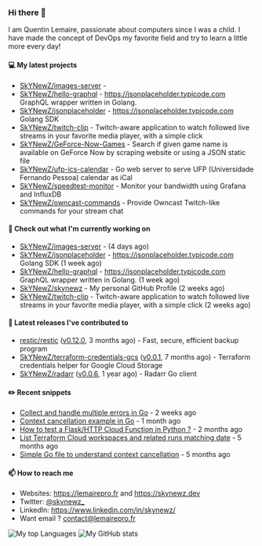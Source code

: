 ### Hi there 👋

I am Quentin Lemaire, passionate about computers since I was a child.
I have made the concept of DevOps my favorite field and try to learn a little more every day!

#### 💻 My latest projects


- [SkYNewZ/images-server](https://github.com/SkYNewZ/images-server) - 
- [SkYNewZ/hello-graphql](https://github.com/SkYNewZ/hello-graphql) - https://jsonplaceholder.typicode.com GraphQL wrapper written in Golang.
- [SkYNewZ/jsonplaceholder](https://github.com/SkYNewZ/jsonplaceholder) - https://jsonplaceholder.typicode.com Golang SDK
- [SkYNewZ/twitch-clip](https://github.com/SkYNewZ/twitch-clip) - Twitch-aware application to watch followed live streams in your favorite media player, with a simple click
- [SkYNewZ/GeForce-Now-Games](https://github.com/SkYNewZ/GeForce-Now-Games) - Search if given game name is available on GeForce Now by scraping website or using a JSON static file
- [SkYNewZ/ufp-ics-calendar](https://github.com/SkYNewZ/ufp-ics-calendar) - Go web server to serve UFP (Universidade Fernando Pessoa) calendar as iCal
- [SkYNewZ/speedtest-monitor](https://github.com/SkYNewZ/speedtest-monitor) - Monitor your bandwidth using Grafana and InfluxDB
- [SkYNewZ/owncast-commands](https://github.com/SkYNewZ/owncast-commands) - Provide Owncast Twitch-like commands for your stream chat

#### 👷 Check out what I'm currently working on


- [SkYNewZ/images-server](https://github.com/SkYNewZ/images-server) -  (4 days ago)
- [SkYNewZ/jsonplaceholder](https://github.com/SkYNewZ/jsonplaceholder) - https://jsonplaceholder.typicode.com Golang SDK (1 week ago)
- [SkYNewZ/hello-graphql](https://github.com/SkYNewZ/hello-graphql) - https://jsonplaceholder.typicode.com GraphQL wrapper written in Golang. (1 week ago)
- [SkYNewZ/skynewz](https://github.com/SkYNewZ/skynewz) - My personal GitHub Profile (2 weeks ago)
- [SkYNewZ/twitch-clip](https://github.com/SkYNewZ/twitch-clip) - Twitch-aware application to watch followed live streams in your favorite media player, with a simple click (2 weeks ago)

#### 🚀 Latest releases I've contributed to


- [restic/restic](https://github.com/restic/restic) ([v0.12.0](https://github.com/restic/restic/releases/tag/v0.12.0), 3 months ago) - Fast, secure, efficient backup program
- [SkYNewZ/terraform-credentials-gcs](https://github.com/SkYNewZ/terraform-credentials-gcs) ([v0.0.1](https://github.com/SkYNewZ/terraform-credentials-gcs/releases/tag/v0.0.1), 7 months ago) - Terraform credentials helper for Google Cloud Storage
- [SkYNewZ/radarr](https://github.com/SkYNewZ/radarr) ([v0.0.6](https://github.com/SkYNewZ/radarr/releases/tag/v0.0.6), 1 year ago) - Radarr Go client

#### ✏️ Recent snippets


- [Collect and handle multiple errors in Go](https://gist.github.com/f430d44a9bab539696c27b98c44a7921) - 2 weeks ago
- [Context cancellation example in Go](https://gist.github.com/36b5256e0f0c4094cadfc1d9f1f96547) - 1 month ago
- [How to test a Flask/HTTP Cloud Function in Python ?](https://gist.github.com/aa4fb352c52e209776e11ba442160544) - 2 months ago
- [List Terraform Cloud workspaces and related runs matching date](https://gist.github.com/38ea3bbebcdaca62f3bbaeee49ce156b) - 5 months ago
- [Simple Go file to understand context cancellation](https://gist.github.com/f0dd984f363346e770acb7d008be6a92) - 5 months ago

#### 📫 How to reach me

- Websites: https://lemairepro.fr and https://skynewz.dev
- Twitter: [@skynewz_](https://twitter.com/skynewz_)
- LinkedIn: https://www.linkedin.com/in/skynewz/
- Want email ? [contact@lemairepro.fr](mailto:contact@lemairepro.fr?subject=Contact%20from%20your%20Github%20Profile)

![My top Languages](https://github-readme-stats.vercel.app/api/top-langs/?username=skynewz&hide=javascript,html,css,typescript&layout=compact)
![My GitHub stats](https://github-readme-stats.vercel.app/api?username=skynewz&count_private=true&show_icons=true)
